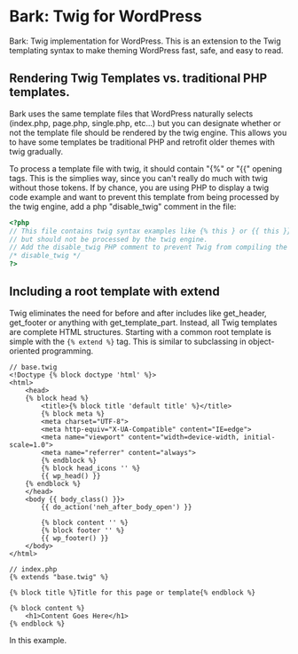 Bark: Twig for WordPress
=========

Bark: Twig implementation for WordPress. This is an extension to the Twig templating syntax to make theming WordPress fast, safe, and easy to read.

## Rendering Twig Templates vs. traditional PHP templates.

Bark uses the same template files that WordPress naturally selects (index.php, page.php, single.php, etc...) but you can designate whether or not the template file should be rendered by the twig engine. This allows you to have some templates be traditional PHP and retrofit older themes with twig gradually.

To process a template file with twig, it should contain "{%" or "{{" opening tags. This is the simplies way, since you can't really do much with twig without those tokens. If by chance, you are using PHP to display a twig code example and want to prevent this template from being processed by the twig engine, add a php "disable_twig" comment in the file:

``` php
<?php
// This file contains twig syntax examples like {% this } or {{ this }} in it, 
// but should not be processed by the twig engine.
// Add the disable_twig PHP comment to prevent Twig from compiling the file.
/* disable_twig */
?>
```

## Including a root template with extend

Twig eliminates the need for before and after includes like get_header, get_footer or anything with get_template_part. Instead, all Twig templates are complete HTML structures. Starting with a common root template is simple with the `{% extend %}` tag. This is similar to subclassing in object-oriented programming.

```twig
// base.twig
<!Doctype {% block doctype 'html' %}>
<html>
	<head>
	{% block head %}
		<title>{% block title 'default title' %}</title>
		{% block meta %}
		<meta charset="UTF-8">
		<meta http-equiv="X-UA-Compatible" content="IE=edge">
		<meta name="viewport" content="width=device-width, initial-scale=1.0">
		<meta name="referrer" content="always">
		{% endblock %}
		{% block head_icons '' %}
		{{ wp_head() }}
	{% endblock %}
	</head>
	<body {{ body_class() }}>
		{{ do_action('neh_after_body_open') }}
		
		{% block content '' %}
		{% block footer '' %}
		{{ wp_footer() }}
	</body>
</html>
```

```twig
// index.php
{% extends "base.twig" %}

{% block title %}Title for this page or template{% endblock %}

{% block content %}
	<h1>Content Goes Here</h1>
{% endblock %}
```

In this example.